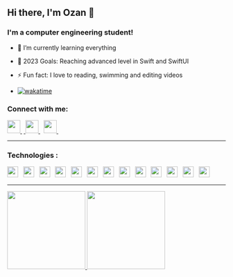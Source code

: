 ## Hi there, I'm Ozan 👋 

### I'm a computer engineering student!
- 🌱 I’m currently learning everything 
- 🥅 2023 Goals: Reaching advanced level in Swift and SwiftUI
- ⚡ Fun fact: I love to reading, swimming and editing videos

- [![wakatime](https://wakatime.com/badge/user/c415a0e9-e067-4baa-ab55-570d78d6fb5f.svg)](https://wakatime.com/@c415a0e9-e067-4baa-ab55-570d78d6fb5f)

### Connect with me:

<a href='https://www.linkedin.com/in/ozancck/'> <img src="https://cdn4.iconfinder.com/data/icons/colorful-guache-social-media-logos-1/159/social-media_linkedin-512.png" width="30"> </a>&nbsp;<a href='https://www.instagram.com/ozancicek0/'> <img src="https://cdn4.iconfinder.com/data/icons/colorful-guache-social-media-logos-1/155/social-media_instagram-black-512.png" width="30"> </a>&nbsp;
<a href='mailto:ozancck@icloud.com'> <img src="https://cdn3.iconfinder.com/data/icons/colorful-guache-social-media-logos-1/154/social-media_email_new-3-512.png" width="30"> </a>&nbsp;

------------

### Technologies :
<img src="https://cdn.svgporn.com/logos/javascript.svg" width="25"> &nbsp;
<img src="https://cdn.svgporn.com/logos/typescript-icon.svg" width="25"> &nbsp;
<img src="https://cdn.svgporn.com/logos/nodejs-icon.svg" width="25"> &nbsp;
<img src="https://cdn.svgporn.com/logos/c-sharp.svg" width="25"> &nbsp;
<img src="https://cdn.svgporn.com/logos/python.svg" width="25"> &nbsp; 
<img src="https://cdn.svgporn.com/logos/java.svg" width="25"> &nbsp;
<img  src="https://cdn.svgporn.com/logos/jupyter.svg" width="25"> &nbsp;
<img src="https://cdn.svgporn.com/logos/pug.svg" width="25"> &nbsp;
<img src="https://cdn.svgporn.com/logos/nestjs.svg" width="25"> &nbsp;
<img src="https://cdn.svgporn.com/logos/react.svg" width="25"> &nbsp;
<img src="https://cdn.svgporn.com/logos/swift.svg" width="25"> &nbsp;
<img src="https://cdn.svgporn.com/logos/firebase.svg" width="25"> &nbsp;
<img src="https://cdn.svgporn.com/logos/cocoapods.svg" width="25"> &nbsp;
 
 ------------
 
 <a href="https://github.com/ozancck">
  <img height="180em" src="https://github-readme-stats.vercel.app/api?username=ozancck&theme=noctis_minimus&show_icons=true" />
  <img height="180em" src="https://github-readme-stats.vercel.app/api/top-langs/?username=ozancck&theme=noctis_minimus&layout=compact" />
</a>

